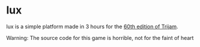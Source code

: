 # lux

lux is a simple platform made in 3 hours for the [60th edition of Trijam](https://itch.io/jam/trijam-60).

Warning: The source code for this game is horrible, not for the faint of heart
